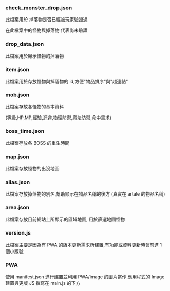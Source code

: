 ### check_monster_drop.json

此檔案用於 掉落物是否已經被玩家驗證過

在此檔案中的怪物與掉落物 代表尚未驗證

### drop_data.json

此檔案用於顯示怪物的掉落物

### item.json

此檔案用於存放怪物與掉落物的 id,方便"物品排序"與"超連結"

### mob.json

此檔案存放各怪物的基本資料

(等級,HP,MP,經驗,迴避,物理防禦,魔法防禦,命中需求)

### boss_time.json

此檔案存放各 BOSS 的重生時間

### map.json

此檔案存放怪物的出沒地圖

### alias.json

此檔案存放掉落物的別名,幫助顯示在物品名稱的後方 (真實在 artale 的物品名稱)

### area.json

此檔案存放目前網站上所顯示的區域地圖, 用於篩選地圖怪物

### version.js

此檔案主要是因為有 PWA 的版本更新需求所建置,有功能或資料更新時會前進 1 個小版號

### PWA

使用 manifest.json 進行建置並利用 PWA/image 的圖片當作 應用程式的 Image
建置與更版 JS 撰寫在 main.js 的下方
